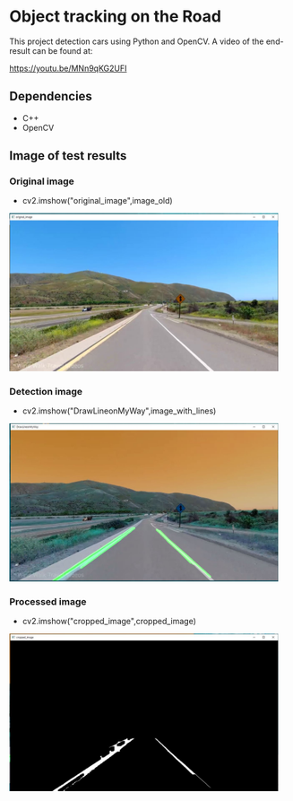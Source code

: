 # Object tracking on the Road

This project detection cars using Python and OpenCV. A video of the end-result can be found at:

https://youtu.be/MNn9qKG2UFI


## Dependencies
* C++
* OpenCV

    
    
## Image of test results
### Original image
* cv2.imshow("original_image",image_old)
<img src="https://github.com/moonseobHwang/OpenCV_Python/blob/main/Github_img/Original_image.JPG" width="480" alt="Combined Image" />

### Detection image
* cv2.imshow("DrawLineonMyWay",image_with_lines)
<img src="https://github.com/moonseobHwang/OpenCV_Python/blob/main/Github_img/DrawLineimMyWay.JPG" width="480" alt="Combined Image" />

### Processed image
* cv2.imshow("cropped_image",cropped_image)
<img src="https://github.com/moonseobHwang/OpenCV_Python/blob/main/Github_img/cropped_image1.JPG" width="480" alt="Combined Image" />
